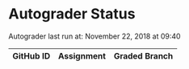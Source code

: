 # Autograder Status
Autograder last run at: November 22, 2018 at 09:40

| GitHub ID | Assignment | Graded Branch |
|-----------|------------|---------------|

